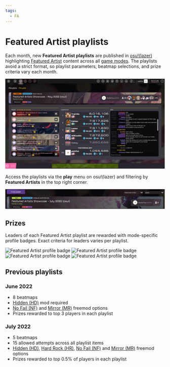 ```yaml
---
tags:
  - FA
---
```


# Featured Artist playlists

Each month, new **Featured Artist playlists** are published in [osu!(lazer)](https://github.com/ppy/osu/releases) highlighting [Featured Artist](/wiki/Featured_Artists) content across all [game modes](/wiki/Game_mode). The playlists avoid a strict format, so playlist parameters, beatmap selections, and prize criteria vary each month.

![Featured Artist playlist lobby](img/playlist.jpg "osu!(lazer) Featured Artist playlist lobby")

Access the playlists via the **play** menu on osu!(lazer) and filtering by **Featured Artists** in the top right corner.

![Featured Artist playlist listing](img/playlist-listing.jpg)

## Prizes

Leaders of each Featured Artist playlist are rewarded with mode-specific profile badges. Exact criteria for leaders varies per playlist.

![Featured Artist profile badge](https://assets.ppy.sh/profile-badges/fa-playlists/fapl-osu!.png) ![Featured Artist profile badge](https://assets.ppy.sh/profile-badges/fa-playlists/fapl-osu!taiko.png) ![Featured Artist profile badge](https://assets.ppy.sh/profile-badges/fa-playlists/fapl-osu!catch.png) ![Featured Artist profile badge](https://assets.ppy.sh/profile-badges/fa-playlists/fapl-osu!mania.png)

## Previous playlists

### June 2022

- 8 beatmaps
- [Hidden (HD)](/wiki/Gameplay/Game_modifier/Hidden) mod required
- [No Fail (NF)](/wiki/Gameplay/Game_modifier/No_Fail) and [Mirror (MR)](/wiki/Gameplay/Game_modifier/Mirror) freemod options
- Prizes rewarded to top 3 players in each playlist

### July 2022

- 5 beatmaps
- 15 allowed attempts across all playlist items
- [Hidden (HD)](/wiki/Gameplay/Game_modifier/Hidden), [Hard Rock (HR)](/wiki/Gameplay/Game_modifier/Hard_Rock), [No Fail (NF)](/wiki/Gameplay/Game_modifier/No_Fail) and [Mirror (MR)](/wiki/Gameplay/Game_modifier/Mirror) freemod options
- Prizes rewarded to top 0.5% of players in each playlist
